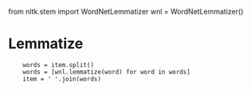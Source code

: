 from nltk.stem import WordNetLemmatizer
wnl = WordNetLemmatizer()
# Lemmatize
        words = item.split()
        words = [wnl.lemmatize(word) for word in words]
        item = ' '.join(words)
